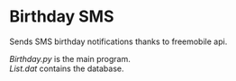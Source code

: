 # Birthday SMS
Sends SMS birthday notifications thanks to freemobile api.

<i>Birthday.py</i> is the main program.</br>
<i>List.dat</i> contains the database.